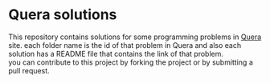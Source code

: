 # Quera solutions
This repository contains solutions for some programming problems in [Quera](https://quera.org/dashboard) site.
each folder name is the id of that problem in Quera and also each solution has a README file that contains the link of that problem.
\
you can contribute to this project by forking the project or by submitting a pull request.
